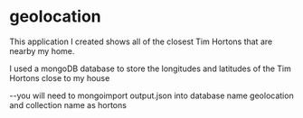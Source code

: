 geolocation
===========

This application I created shows all of the closest Tim Hortons that are nearby my home. 

I used a mongoDB database to store the longitudes and latitudes of the Tim Hortons close to my house 

--you will need to mongoimport output.json into database name geolocation and collection name as hortons
